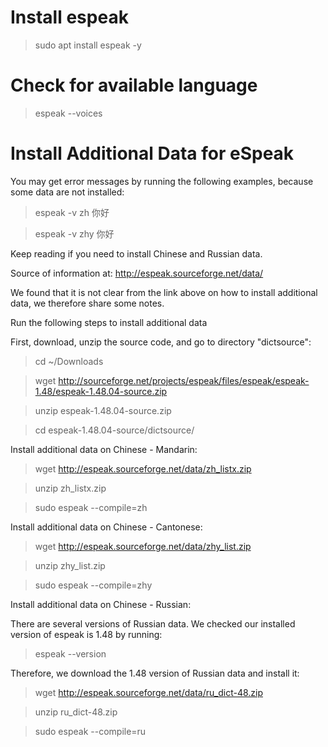 # Install espeak

> sudo apt install espeak -y

# Check for available language

> espeak --voices

# Install Additional Data for eSpeak

You may get error messages by running the following examples, because some data are not installed:

> espeak -v zh 你好

> espeak -v zhy 你好

Keep reading if you need to install Chinese and Russian data.

Source of information at: http://espeak.sourceforge.net/data/

We found that it is not clear from the link above on how to install additional data, we therefore share some notes.

Run the following steps to install additional data

First, download, unzip the source code, and go to directory "dictsource":

> cd ~/Downloads

> wget http://sourceforge.net/projects/espeak/files/espeak/espeak-1.48/espeak-1.48.04-source.zip

> unzip espeak-1.48.04-source.zip

> cd espeak-1.48.04-source/dictsource/

Install additional data on Chinese - Mandarin:

> wget http://espeak.sourceforge.net/data/zh_listx.zip

> unzip zh_listx.zip

> sudo espeak --compile=zh

Install additional data on Chinese - Cantonese:

> wget http://espeak.sourceforge.net/data/zhy_list.zip

> unzip zhy_list.zip

> sudo espeak --compile=zhy

Install additional data on Chinese - Russian:

There are several versions of Russian data.  We checked our installed version of espeak is 1.48 by running:

> espeak --version

Therefore, we download the 1.48 version of Russian data and install it:

> wget http://espeak.sourceforge.net/data/ru_dict-48.zip

> unzip ru_dict-48.zip

> sudo espeak --compile=ru
